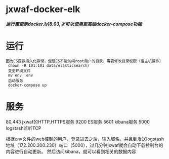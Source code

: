 # jxwaf-docker-elk

***运行需更新docker为18.03,才可以使用更高级docker-compose功能***

# 运行
```
因为ES要做持久化存储，但是ES不能访问root用户的目录，需要修改目录权限（宿主机操作）
 chown -R 101:101 data/elasticsearch/
 变更环境文件
 mv env .env
 启动服务
 docker-compose up

```

# 服务
80,443 jxwaf的HTTP,HTTPS服务
9200 ES服务
5601 kibana服务
5000 logstash监听TCP

根据env文件的web控制的用户，登录进去之后，输入域名，并且到发送logstash地址（172.200.200.230）端口（5000），过几分钟jxwaf就会自动下载控制台的内容进行自动更新。
然后访问kibana，就可以看到相关的数据内容
